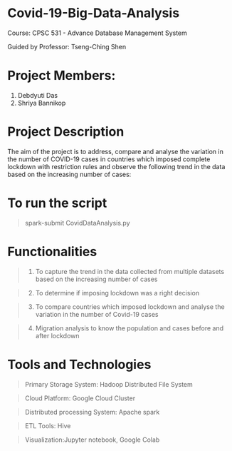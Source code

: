 # Covid-19-Big-Data-Analysis

Course: CPSC 531 - Advance Database Management System 

Guided by Professor: Tseng-Ching Shen

# Project Members:

1. Debdyuti Das
2. Shriya Bannikop

# Project Description

The aim of the project is to address, compare and analyse the variation in the number of COVID-19 cases in countries which imposed complete lockdown with restriction rules and observe the following trend in the data based on the increasing number of cases:

# To run the script

 > spark-submit CovidDataAnalysis.py

# Functionalities

 > 1. To capture the trend in the data collected from multiple datasets based on the increasing number of cases
 
 > 2. To determine if imposing lockdown was a right decision
 
 > 3. To compare countries which imposed lockdown and analyse the variation in the number of Covid-19 cases
 
 > 4. Migration analysis to know the population and cases before and after lockdown

 
 # Tools and Technologies
 
 > Primary Storage System: Hadoop Distributed File System
 
 > Cloud Platform: Google Cloud Cluster
 
 > Distributed processing System: Apache spark
 
 > ETL Tools: Hive
 
 > Visualization:Jupyter notebook, Google Colab
